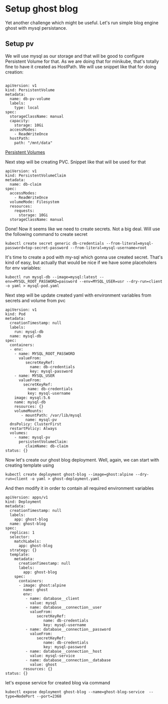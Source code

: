 # Setup ghost blog
Yet another challenge which might be useful.
Let's run simple blog engine ghost with mysql persistance.

## Setup pv
We will use mysql as our storage and that will be good to configure Persistent Volume for that. As we are doing that for minikube, that's totally fine to have it created as HostPath.
We will use snippet like that for doing creation:
```

apiVersion: v1
kind: PersistentVolume
metadata:
  name: db-pv-volume
  labels:
    type: local
spec:
  storageClassName: manual
  capacity:
    storage: 10Gi
  accessModes:
    - ReadWriteOnce
  hostPath:
    path: "/mnt/data"

```
[Persistent Volumes](https://kubernetes.io/docs/concepts/storage/persistent-volumes/)

Next step will be creating PVC.
Snippet like that will be used for that
```
apiVersion: v1
kind: PersistentVolumeClaim
metadata:
  name: db-claim
spec:
  accessModes:
    - ReadWriteOnce
  volumeMode: Filesystem
  resources:
    requests:
      storage: 10Gi
  storageClassName: manual
```

Done! Now it seems like we need to create secrets. Not a big deal. Will use the following command to create secret 
```
kubectl create secret generic db-credentials --from-literal=mysql-password=top-secret-password --from-literal=mysql-username=root
```

It's time to create a pod with my-sql which gonna use created secret. That's kind of easy, but actually that would be nice if we have some placeholers for env variables:
```
kubectl run mysql-db --image=mysql:latest --env=MYSQL_ROOT_PASSWORD=password --env=MYSQL_USER=usr --dry-run=client -o yaml > mysql-pod.yaml
```

Next step will be update created yaml with environment variables from secrets and volume from pvc
```
apiVersion: v1
kind: Pod
metadata:
  creationTimestamp: null
  labels:
    run: mysql-db
  name: mysql-db
spec:
  containers:
  - env:
    - name: MYSQL_ROOT_PASSWORD
      valueFrom:
         secretKeyRef:
           name: db-credentials
           key: mysql-password
    - name: MYSQL_USER
      valueFrom:
        secretKeyRef:
          name: db-credentials
          key: mysql-username
    image: mysql:5.6
    name: mysql-db
    resources: {}
    volumeMounts:
       - mountPath: /var/lib/mysql
         name: mysql-pv
  dnsPolicy: ClusterFirst
  restartPolicy: Always
  volumes:
    - name: mysql-pv
      persistentVolumeClaim:
         claimName: db-claim
status: {}
```


Now let's create our ghost blog deployment. Well, again, we can start with creating template using 
```
kubectl create deployment ghost-blog --image=ghost:alpine --dry-run=client -o yaml > ghost-deployment.yaml
```
And then modify it in order to contain all required environment variables

```
apiVersion: apps/v1
kind: Deployment
metadata:
  creationTimestamp: null
  labels:
    app: ghost-blog
  name: ghost-blog
spec:
  replicas: 1
  selector:
    matchLabels:
      app: ghost-blog
  strategy: {}
  template:
    metadata:
      creationTimestamp: null
      labels:
        app: ghost-blog
    spec:
      containers:
      - image: ghost:alpine
        name: ghost
        env:
         - name: database__client
           value: mysql
         - name: database__connection__user
           valueFrom:
              secretKeyRef:
                 name: db-credentials
                 key: mysql-username
         - name: database__connection__password
           valueFrom:
              secretKeyRef:
                 name: db-credentials
                 key: mysql-password
         - name: database__connection__host
           value: mysql-service
         - name: database__connection__database
           value: ghost
        resources: {}
status: {}

```

let's expose service for created blog via command

```
kubectl expose deployment ghost-blog --name=ghost-blog-service  --type=NodePort --port=2368 
```
